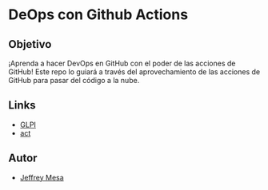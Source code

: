 # DeOps con Github Actions

## Objetivo

¡Aprenda a hacer DevOps en GitHub con el poder de las acciones de GitHub! Este repo lo guiará a través del aprovechamiento de las acciones de GitHub para pasar del código a la nube.

## Links

- [GLPI](https://github.com/JeffreyArt1/glpi)
- [act](https://github.com/nektos/act)

## Autor

- [Jeffrey Mesa](https://github.com/JeffreyArt1)
